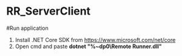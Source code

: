 # RR_ServerClient

#Run application
1. Install .NET Core SDK from https://www.microsoft.com/net/core
2. Open cmd and paste <b>dotnet "%~dp0\Remote Runner.dll"</b>
